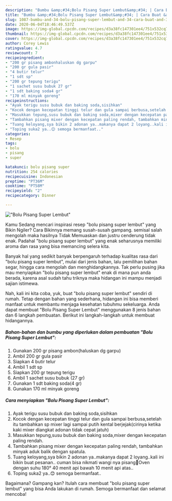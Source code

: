 ```yaml
---
description: "Bumbu &amp;#34;Bolu Pisang Super Lembut&amp;#34; | Cara Buat &amp;#34;Bolu Pisang Super Lembut&amp;#34; Yang Enak Banget"
title: "Bumbu &amp;#34;Bolu Pisang Super Lembut&amp;#34; | Cara Buat &amp;#34;Bolu Pisang Super Lembut&amp;#34; Yang Enak Banget"
slug: 1087-bumbu-and-34-bolu-pisang-super-lembut-and-34-cara-buat-and-34-bolu-pisang-super-lembut-and-34-yang-enak-banget
date: 2020-06-04T18:46:49.537Z
image: https://img-global.cpcdn.com/recipes/d3a38fc147301ee4/751x532cq70/bolu-pisang-super-lembut-foto-resep-utama.jpg
thumbnail: https://img-global.cpcdn.com/recipes/d3a38fc147301ee4/751x532cq70/bolu-pisang-super-lembut-foto-resep-utama.jpg
cover: https://img-global.cpcdn.com/recipes/d3a38fc147301ee4/751x532cq70/bolu-pisang-super-lembut-foto-resep-utama.jpg
author: Corey Lewis
ratingvalue: 4.7
reviewcount: 7
recipeingredient:
- "200 gr pisang ambonhaluskan dg garpu"
- "200 gr gula pasir"
- "4 butir telur"
- "1 sdt sp"
- "200 gr tepung terigu"
- "1 sachet susu bubuk 27 gr"
- "1 sdt baking soda4 gr"
- "170 ml minyak goreng"
recipeinstructions:
- "Ayak terigu susu bubuk dan baking soda,sisihkan"
- "Kocok dengan kecepatan tinggi telur dan gula sampai berbusa,setelah itu tambahkan sp mixer lagi sampai putih kental berjejak(cirinya ketika kaki mixer diangkat adonan tidak cepat jatuh)"
- "Masukkan tepung,susu bubuk dan baking soda,mixer dengan kecepatan paling rendah."
- "Tambahkan pisang mixer dengan kecepatan paling rendah, tambahkan minyak aduk balik dengan spatula."
- "Tuang keloyang,sya bikin 2 adonan ya..makanya dapat 2 loyang..kali ini bikin buat pesanan.. cuman bisa nikmati wangi nya pisang🤭Oven dengan suhu 180° 40 menit api bawah 10 menit api atas.."
- "Toping suka2 ya..😊 semoga bermanfaat.."
categories:
- Resep
tags:
- bolu
- pisang
- super

katakunci: bolu pisang super 
nutrition: 254 calories
recipecuisine: Indonesian
preptime: "PT36M"
cooktime: "PT58M"
recipeyield: "2"
recipecategory: Dinner

---
```



![&#34;Bolu Pisang Super Lembut&#34;](https://img-global.cpcdn.com/recipes/d3a38fc147301ee4/751x532cq70/bolu-pisang-super-lembut-foto-resep-utama.jpg)

Kamu Sedang mencari inspirasi resep &#34;bolu pisang super lembut&#34; yang Bikin Ngiler? Cara Bikinnya memang susah-susah gampang. semisal salah mengolah maka hasilnya Tidak Memuaskan dan justru cenderung tidak enak. Padahal &#34;bolu pisang super lembut&#34; yang enak seharusnya memiliki aroma dan rasa yang bisa memancing selera kita.

Banyak hal yang sedikit banyak berpengaruh terhadap kualitas rasa dari &#34;bolu pisang super lembut&#34;, mulai dari jenis bahan, lalu pemilihan bahan segar, hingga cara mengolah dan menghidangkannya. Tak perlu pusing jika mau menyiapkan &#34;bolu pisang super lembut&#34; enak di mana pun anda berada, karena asal sudah tahu triknya maka hidangan ini mampu menjadi sajian istimewa.




Nah, kali ini kita coba, yuk, buat &#34;bolu pisang super lembut&#34; sendiri di rumah. Tetap dengan bahan yang sederhana, hidangan ini bisa memberi manfaat untuk membantu menjaga kesehatan tubuhmu sekeluarga. Anda dapat membuat &#34;Bolu Pisang Super Lembut&#34; menggunakan 8 jenis bahan dan 6 langkah pembuatan. Berikut ini langkah-langkah untuk membuat hidangannya.

<!--inarticleads1-->

##### Bahan-bahan dan bumbu yang diperlukan dalam pembuatan &#34;Bolu Pisang Super Lembut&#34;:

1. Gunakan 200 gr pisang ambon(haluskan dg garpu)
1. Ambil 200 gr gula pasir
1. Siapkan 4 butir telur
1. Ambil 1 sdt sp
1. Siapkan 200 gr tepung terigu
1. Ambil 1 sachet susu bubuk (27 gr)
1. Gunakan 1 sdt baking soda(4 gr)
1. Gunakan 170 ml minyak goreng




<!--inarticleads2-->

##### Cara menyiapkan &#34;Bolu Pisang Super Lembut&#34;:

1. Ayak terigu susu bubuk dan baking soda,sisihkan
1. Kocok dengan kecepatan tinggi telur dan gula sampai berbusa,setelah itu tambahkan sp mixer lagi sampai putih kental berjejak(cirinya ketika kaki mixer diangkat adonan tidak cepat jatuh)
1. Masukkan tepung,susu bubuk dan baking soda,mixer dengan kecepatan paling rendah.
1. Tambahkan pisang mixer dengan kecepatan paling rendah, tambahkan minyak aduk balik dengan spatula.
1. Tuang keloyang,sya bikin 2 adonan ya..makanya dapat 2 loyang..kali ini bikin buat pesanan.. cuman bisa nikmati wangi nya pisang🤭Oven dengan suhu 180° 40 menit api bawah 10 menit api atas..
1. Toping suka2 ya..😊 semoga bermanfaat..




Bagaimana? Gampang kan? Itulah cara membuat &#34;bolu pisang super lembut&#34; yang bisa Anda lakukan di rumah. Semoga bermanfaat dan selamat mencoba!
